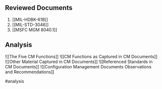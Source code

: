 ## Reviewed Documents
1. [[MIL-HDBK-61B]]
2. [[MIL-STD-3046]]
3. [[MSFC MGM 8040.1]]

## Analysis
![[The Five CM Functions]]
![[CM Functions as Captured in CM Documents]]
![[Other Material Captured in CM Documents]]
![[Referenced Standards in CM Documents]]
![[Configuration Management Documents Observations and Recommendations]]

#analysis